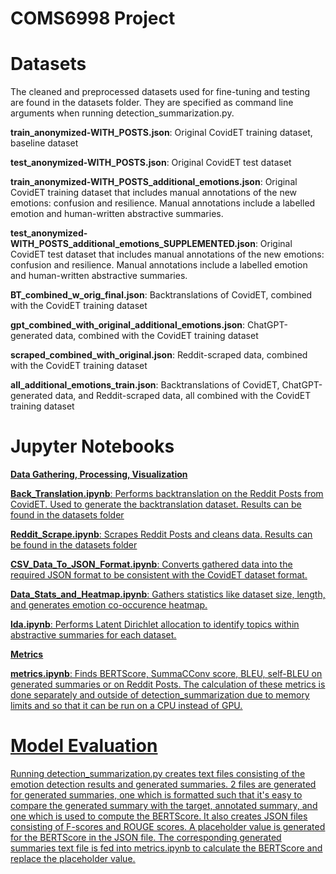 # **COMS6998 Project**

# Datasets

The cleaned and preprocessed datasets used for fine-tuning and testing are found in the datasets folder. They are specified as command line arguments when running detection_summarization.py. 

**train_anonymized-WITH_POSTS.json**: Original CovidET training dataset, baseline dataset

**test_anonymized-WITH_POSTS.json**: Original CovidET test dataset 

**train_anonymized-WITH_POSTS_additional_emotions.json**: Original CovidET training dataset that includes manual annotations of the new emotions: confusion and resilience. Manual annotations include a labelled emotion and human-written abstractive summaries. 

**test_anonymized-WITH_POSTS_additional_emotions_SUPPLEMENTED.json**: Original CovidET test dataset that includes manual annotations of the new emotions: confusion and resilience. Manual annotations include a labelled emotion and human-written abstractive summaries. 

**BT_combined_w_orig_final.json**: Backtranslations of CovidET, combined with the CovidET training dataset

**gpt_combined_with_original_additional_emotions.json**: ChatGPT-generated data, combined with the CovidET training dataset

**scraped_combined_with_original.json**: Reddit-scraped data, combined with the CovidET training dataset

**all_additional_emotions_train.json**: Backtranslations of CovidET, ChatGPT-generated data, and Reddit-scraped data, all combined with the CovidET training dataset


# Jupyter Notebooks

**<u>Data Gathering, Processing, Visualization<u>**

**Back_Translation.ipynb**: Performs backtranslation on the Reddit Posts from CovidET. Used to generate the backtranslation dataset. Results can be found in the datasets folder 

**Reddit_Scrape.ipynb**: Scrapes Reddit Posts and cleans data. Results can be found in the datasets folder 

**CSV_Data_To_JSON_Format.ipynb**: Converts gathered data into the required JSON format to be consistent with the CovidET dataset format. 

**Data_Stats_and_Heatmap.ipynb**: Gathers statistics like dataset size, length, and generates emotion co-occurence heatmap. 

**lda.ipynb**: Performs Latent Dirichlet allocation to identify topics within abstractive summaries for each dataset. 

**Metrics**

**metrics.ipynb**: Finds BERTScore, SummaCConv score, BLEU, self-BLEU on generated summaries or on Reddit Posts. The calculation of these metrics is done separately and outside of detection_summarization due to memory limits and so that it can be run on a CPU instead of GPU. 

# Model Evaluation
Running detection_summarization.py creates text files consisting of the emotion detection results and generated summaries. 2 files are generated for generated summaries, one which is formatted such that it's easy to compare the generated summary with the target, annotated summary, and one which is used to compute the BERTScore. It also creates JSON files consisting of F-scores and ROUGE scores. A placeholder value is generated for the BERTScore in the JSON file. The corresponding generated summaries text file is fed into metrics.ipynb to calculate the BERTScore and replace the placeholder value. 
